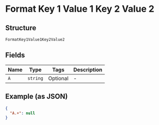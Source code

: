 
# Format Key 1 Value 1 Key 2 Value 2

## Structure

`FormatKey1Value1Key2Value2`

## Fields

| Name | Type | Tags | Description |
|  --- | --- | --- | --- |
| `A` | `string` | Optional | - |

## Example (as JSON)

```json
{
  "A.+": null
}
```

